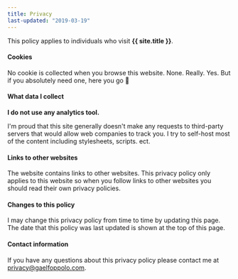 ```yaml
---
title: Privacy
last-updated: "2019-03-19"
---
```


This policy applies to individuals who visit **{{ site.title }}**.

#### Cookies

No cookie is collected when you browse this website.
None. Really. Yes. 
But if you absolutely need one, here you go 🍪

#### What data I collect

**I do not use any analytics tool.**

I'm proud that this site generally doesn't make any requests to third-party servers that would allow web companies to track you. I try to self-host most of the content including stylesheets, scripts. ect.

#### Links to other websites

The website contains links to other websites. This privacy policy only applies to this website so when you follow links to other websites you should read their own privacy policies.

#### Changes to this policy

I may change this privacy policy from time to time by updating this page. The date that this policy was last updated is shown at the top of this page.

#### Contact information

If you have any questions about this privacy policy please contact me at [privacy@gaelfoppolo.com](mailto:privacy@gaelfoppolo.com).